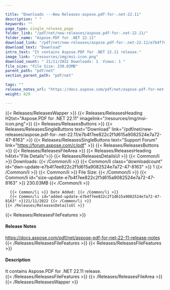 ```yaml
---

title: "Downloads ---New Releases-aspose.pdf-for-.net-22.11"
description: " "
keywords: ""
page_type: single_release_page
folder_link: "/pdf/net/new-releases/aspose.pdf-for-.net-22.11/"
folder_name: "Aspose.PDF for .NET 22.11"
download_link: "/pdf/net/new-releases/aspose.pdf-for-.net-22.11/e7b4f7ee822c2f1d615a9082524e7a72-47-8163"
download_text: "Download"
intro_text: "It contains Aspose.PDF for .NET 22.11 release."
image_link: "/resources/img/msi-icon.png"
download_count: " 21/11/2022 Downloads: 1  Views: 1 "
file_size: "File Size: 230.03MB"
parent_path: "pdf/net"
section_parent_path: "pdf/net"

tags: ""
release_notes_url: "https://docs.aspose.com/pdf/net/aspose-pdf-for-net-22-11-release-notes"
weight: 829

---
```


{{< Releases/ReleasesWapper >}}
  {{< Releases/ReleasesHeading H2txt="Aspose.PDF for .NET 22.11" imagelink="/resources/img/msi-icon.png">}}
  {{< Releases/ReleasesButtons >}}
    {{< Releases/ReleasesSingleButtons text="Download" link="/pdf/net/new-releases/aspose.pdf-for-.net-22.11/e7b4f7ee822c2f1d615a9082524e7a72-47-8163" >}}
    {{< Releases/ReleasesSingleButtons text="Support Forum" link="https://forum.aspose.com/c/pdf" >}}
  {{< Releases/ReleasesButtons >}}
  {{< Releases/ReleasesFileArea >}}
    {{< Releases/ReleasesHeading h4txt="File Details">}}
    {{< Releases/ReleasesDetailsUl >}}
      {{< Common/li >}} Downloads: {{< /Common/li >}}
      {{< Common/li class="downloadcount" id="dwn-update-e7b4f7ee822c2f1d615a9082524e7a72-47-8163" >}} 1 {{< /Common/li >}}
      {{< Common/li >}} File Size: {{< /Common/li >}}
      {{< Common/li id="size-update-e7b4f7ee822c2f1d615a9082524e7a72-47-8163" >}} 230.03MB {{< /Common/li >}}

      {{< Common/li >}} Date Added: {{< /Common/li >}}
      {{< Common/li id="added-update-e7b4f7ee822c2f1d615a9082524e7a72-47-8163" >}}21/11/2022 {{< /Common/li >}}
    {{< /Releases/ReleasesDetailsUl >}}

  {{< Releases/ReleasesFileFeatures >}}
      <h4>Release Notes</h4><div><a href='https://docs.aspose.com/pdf/net/aspose-pdf-for-net-22-11-release-notes'>https://docs.aspose.com/pdf/net/aspose-pdf-for-net-22-11-release-notes</a></div>
  {{< /Releases/ReleasesFileFeatures >}}
  {{< Releases/ReleasesFileFeatures >}}
      <h4>Description</h4><div class="HTMLDescription">It contains Aspose.PDF for .NET 22.11 release.</div>
  {{< /Releases/ReleasesFileFeatures >}}
 {{< /Releases/ReleasesFileArea >}}
{{< /Releases/ReleasesWapper >}}



